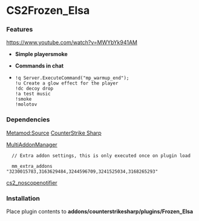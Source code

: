 # CS2Frozen_Elsa
### Features
https://www.youtube.com/watch?v=MWYbYk941AM
- **Simple playersmoke**

- **Commands in chat**
- 
      !q Server.ExecuteCommand("mp_warmup_end");
      !u Create a glow effect for the player
      !dc decoy drop
      !a test music
      !smoke
      !molotov
 


### Dependencies
[Metamod:Source](https://www.sourcemm.net/downloads.php/?branch=master "Metamod:Source")
[CounterStrike Sharp](https://github.com/roflmuffin/CounterStrikeSharp "CounterStrike Sharp")

[MultiAddonManager](https://github.com/Source2ZE/MultiAddonManager "MultiAddonManager") 
      
      // Extra addon settings, this is only executed once on plugin load
      
      mm_extra_addons 				"3230015783,3163629484,3244596709,3241525034,3168265293"

[cs2_noscopenotifier](https://github.com/astral3693/cs2_noscopenotifier "cs2_noscopenotifier")


### Installation
Place plugin contents to **addons/counterstrikesharp/plugins/Frozen_Elsa**

